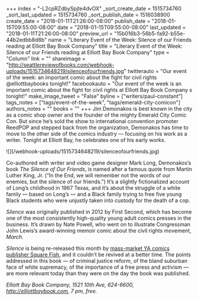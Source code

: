 +++
index = "-L2cpRZdbySpjte4dvOX"
_sort_create_date = 1515734760
_sort_last_updated = 1515734760
_sort_publish_date = 1516038900
create_date = "2018-01-11T21:26:00-08:00"
publish_date = "2018-01-15T09:55:00-08:00"
date = "2018-01-15T09:55:00-08:00"
last_updated = "2018-01-11T21:26:00-08:00"
preview_url = "15b016b3-56b5-fa92-b55e-44b2edbb8d8b"
name = "Literary Event of the Week: Silence of our Friends reading at Elliott Bay Book Company"
title = "Literary Event of the Week: Silence of our Friends reading at Elliott Bay Book Company"
type = "Column"
link = ""
shareimage = "http://seattlereviewofbooks.com/webhook-uploads/1515734648219/silenceofourfriends.jpg"
twitterauto = "Our event of the week: an important comic about the fight for civil rights @elliottbaybooks tonight!"
facebookauto = "Our event of the week is an important comic about the fight for civil rights at Elliott Bay Book Company s tonight!"
make_image_tweet = "False"
byline = ["writers/paul-constant"]
tags_notes = ["tags/event-of-the-week", "tags/emerald-city-comicon"]
authors_notes = ""
books = ""
+++
Jim Demonakos is best known in the city as a comic shop owner and the founder of the mighty Emerald City Comic Con. But since he’s sold the show to international convention promoter ReedPOP and stepped back from the organization, Demonakos has time to move to the other side of the comics industry — focusing on his work as a writer. Tonight at Elliott Bay, he celebrates one of his early works.

<p class="image-left">![](/webhook-uploads/1515734648219/silenceofourfriends.jpg)</p>

Co-authored with writer and video game designer Mark Long, Demonakos’s book *The Silence of Our Friends*, is named after a famous quote from Martin Luther King, Jr. (“In the End, we will remember not the words of our enemies, but the silence of our friends.") It’s a slightly fictionalized account of Long’s childhood in 1967 Texas, and it’s about the struggle of a white family — based on Long’s — and a Black family trying to free five young Black students who were unjustly taken into custody for the death of a cop. 

*Silence* was originally published in 2012 by First Second, which has become one of the most consistently high-quality young adult comics presses in the business. It’s drawn by Nate Powell, who went on to illustrate Congressman John Lewis’s award-winning memoir comic about the civil rights movement, *March*. 

*Silence* is being re-released this month by [mass-market YA comics publisher Square Fish](https://us.macmillan.com/publishers/square-fish-books/), and it couldn’t be revived at a better time. The points addressed in this book — of criminal justice reform, of the bland suburban face of white supremacy, of the importance of a free press and activism — are more relevant today than they were on the day the book was published.

*Elliott Bay Book Company, 1521 10th Ave, 624-6600, http://elliottbaybook.com, 7 pm, free.*
